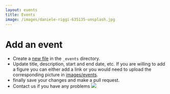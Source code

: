 ```yaml
---
layout: events
title: Events
image: /images/daniele-riggi-635135-unsplash.jpg
---
```


# Add an event

- Create a [new file](https://github.com/NordicESMhub/nordicesmhub.github.io/new/master/_events) in the `_events` directory.
- Update title, description, start and end date, etc. If you are willing to add a figure you can either add a link or you would need to upload the corresponding picture in [images/events](https://github.com/NordicESMhub/nordicesmhub.github.io/upload/master/images/events).
- finally save your changes and make a pull request.
- Contact us if you have any problems <a href="https://nordicesmhub.zulipchat.com/"><img src="https://img.shields.io/badge/join%20us-on%20zulip-blue.svg"></a>
